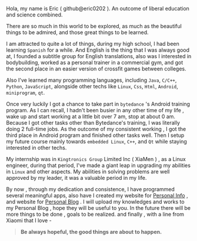 Hola, my name is Eric ( github@eric0202 ). An outcome of liberal education and science combined.



There are so much in this world to be explored, as much as the beautiful things to be admired, and those great things to be learned.



I am attracted to quite a lot of things, during my high school, I had been learning `Spanish` for a while. And English is the thing that I was always good at, I founded a subtitle group for English translations, also was I interested in bodybuilding, worked as a personal trainer in a commercial gym, and got the second place in an easier version of crossfit games between colleges.

Also I've learned many programming languages, including `Java`, `C/C++`, `Python`, `JavaScript`, alongside other techs like `Linux`, `Css`, `Html`, `Android`, `miniprogram`, `qt`. 

Once very luckily I got a chance to take part in `bytedance` 's Android training program. As I can recall, I hadn't been busier in any other time of my life , wake up and start working at a little bit over 7 am, stop at about 0 am. Because I got other tasks other than Bytedance's training, I was literally doing 2 full-time jobs. As the outcome of my consistent working , I got the third place in Android program and finished other tasks well. Then I setup my future course mainly towards `embedded Linux`, `C++`, and `Qt` while staying interested in other techs.

My internship was in `Kingtronics Group` Limited Inc ( XiaMen ) , as a Linux engineer, during that period, I've made a giant leap in upgrading my abilities in `Linux` and other aspects. My abilities in solving problems are well approved by my leader, it was a valuable period in my life.



By now , through my dedication and consistence, I have programmed several meaningful apps, also have I created my website for [Personal Info](https://eric0202.github.io) , and website for [Personal Blog](https://zeknes.github.io) . I will upload my knowledges and works to my Personal Blog , hope they will be useful to you. In the future there will be more things to be done , goals to be realized. and finally , with a line from Xiaomi that I love -



> **Be always hopeful, the good things are about to happen.**